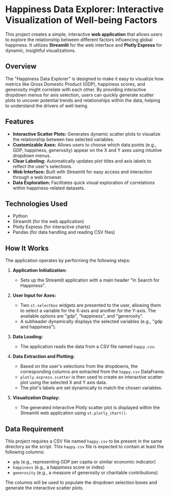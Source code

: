 # Happiness Data Explorer: Interactive Visualization of Well-being Factors

This project creates a simple, interactive **web application** that allows users to explore the relationship between different factors influencing global happiness. It utilizes **Streamlit** for the web interface and **Plotly Express** for dynamic, insightful visualizations.

## Overview

The "Happiness Data Explorer" is designed to make it easy to visualize how metrics like Gross Domestic Product (GDP), happiness scores, and generosity might correlate with each other. By providing interactive dropdown menus for axis selection, users can quickly generate scatter plots to uncover potential trends and relationships within the data, helping to understand the drivers of well-being.

## Features

* **Interactive Scatter Plots:** Generates dynamic scatter plots to visualize the relationship between two selected variables.
* **Customizable Axes:** Allows users to choose which data points (e.g., GDP, happiness, generosity) appear on the X and Y axes using intuitive dropdown menus.
* **Clear Labeling:** Automatically updates plot titles and axis labels to reflect the user's selections.
* **Web Interface:** Built with Streamlit for easy access and interaction through a web browser.
* **Data Exploration:** Facilitates quick visual exploration of correlations within happiness-related datasets.

## Technologies Used

* Python
* Streamlit (for the web application)
* Plotly Express (for interactive charts)
* Pandas (for data handling and reading CSV files)

## How It Works

The application operates by performing the following steps:

1.  **Application Initialization:**
    * Sets up the Streamlit application with a main header "In Search for Happiness".

2.  **User Input for Axes:**
    * Two `st.selectbox` widgets are presented to the user, allowing them to select a variable for the X-axis and another for the Y-axis. The available options are "gdp", "happiness", and "generosity".
    * A subheader dynamically displays the selected variables (e.g., "gdp and happiness").

3.  **Data Loading:**
    * The application reads the data from a CSV file named `happy.csv`.

4.  **Data Extraction and Plotting:**
    * Based on the user's selections from the dropdowns, the corresponding columns are extracted from the `happy.csv` DataFrame.
    * `plotly.express.scatter` is then used to create an interactive scatter plot using the selected X and Y axis data.
    * The plot's labels are set dynamically to match the chosen variables.

5.  **Visualization Display:**
    * The generated interactive Plotly scatter plot is displayed within the Streamlit web application using `st.plotly_chart()`.

## Data Requirement

This project requires a CSV file named `happy.csv` to be present in the same directory as the script. This `happy.csv` file is expected to contain at least the following columns:

* `gdp` (e.g., representing GDP per capita or similar economic indicator)
* `happiness` (e.g., a happiness score or index)
* `generosity` (e.g., a measure of generosity or charitable contributions)

The columns will be used to populate the dropdown selection boxes and generate the interactive scatter plots.

